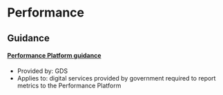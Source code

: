 # Performance

## Guidance

#### [Performance Platform guidance](http://performance-platform.readthedocs.org/en/latest/)

* Provided by: GDS
* Applies to: digital services provided by government required to report metrics to the Performance Platform